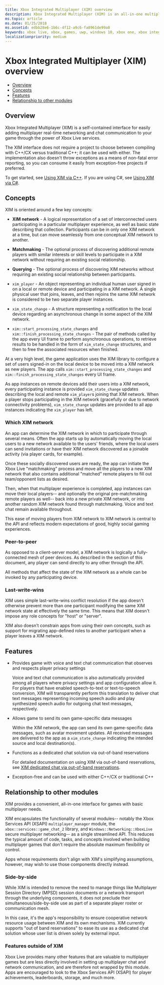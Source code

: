 ```yaml
---
title: Xbox Integrated Multiplayer (XIM) overview
description: Xbox Integrated Multiplayer (XIM) is an all-in-one multiplayer/networking/chat solution for Xbox Live games.
ms.topic: article
ms.date: 01/25/2018
ms.assetid: edbb28e6-1b6c-4f12-a9c6-fa8961de99a8
keywords: xbox live, xbox, games, uwp, windows 10, xbox one, xbox integrated multiplayer
localizationpriority: medium
---
```


# Xbox Integrated Multiplayer (XIM) overview

- [Overview](#overview)
- [Concepts](#concepts)
- [Features](#features)
- [Relationship to other modules](#relationship-to-other-modules)


## Overview

Xbox Integrated Multiplayer (XIM) is a self-contained interface for easily adding multiplayer real-time networking and chat communication to your game through the power of Xbox Live services.

The XIM interface does not require a project to choose between compiling with C++/CX versus traditional C++; it can be used with either.
The implementation also doesn't throw exceptions as a means of non-fatal error reporting, so you can consume it easily from exception-free projects if preferred.

To get started, see [Using XIM via C++](how-to/live-using-xim.md).
If you are using C#, see [Using XIM via C#](how-to/live-using-xim-cs.md).


## Concepts

XIM is oriented around a few key concepts:

- **XIM network** - A logical representation of a set of interconnected users participating in a particular multiplayer experience, as well as basic state describing that collection. Participants can be in only one XIM network at a time, but can move seamlessly from one conceptual XIM network to another.

- **Matchmaking** - The optional process of discovering additional remote players with similar interests or skill levels to participate in a XIM network without requiring an existing social relationship.

- **Querying** - The optional process of discovering XIM networks without requiring an existing social relationship between participants.

- `xim_player` - An object representing an individual human user signed in on a local or remote device and participating in a XIM network. A single physical user that joins, leaves, and then rejoins the same XIM network is considered to be two separate player instances.

- `xim_state_change` - A structure representing a notification to the local device regarding an asynchronous change in some aspect of the XIM network.

- `xim::start_processing_state_changes` and `xim::finish_processing_state_changes` - The pair of methods called by the app every UI frame to perform asynchronous operations, to retrieve results to be handled in the form of `xim_state_change` structures, and then to free the associated resources when finished.

At a very high level, the game application uses the XIM library to configure a set of users signed-in on the local device to be moved into a XIM network as new players.
The app calls `xim::start_processing_state_changes` and `xim::finish_processing_state_changes` every UI frame.

As app instances on remote devices add their users into a XIM network, every participating instance is provided `xim_state_change` updates describing the local and remote `xim_player`s joining that XIM network.
When a player stops participating in the XIM network (gracefully or due to network connectivity problems), `xim_state_change` updates are provided to all app instances indicating the `xim_player` has left.


### Which XIM network

An app can determine the XIM network in which to participate through several means.
Often the app starts up by automatically moving the local users to a new network available to the users' friends, where the local users can send invitations or have their XIM network discovered as a joinable activity (via player cards, for example).

Once these socially discovered users are ready, the app can initiate the Xbox Live "matchmaking" process and move all the players to a new XIM network that also contains additional "matched" remote players to fill out team/opponent lists as desired.

Then, when that multiplayer experience is completed, app instances can move their local players-- and optionally the original pre-matchmaking remote players as well-- back into a new private XIM network, or into another random XIM network found through matchmaking.
Voice and text chat remain available throughout.

This ease of moving players from XIM network to XIM network is central to the API and reflects modern expectations of good, highly social gaming experiences.


### Peer-to-peer

As opposed to a client-server model, a XIM network is logically a fully-connected mesh of peer devices.
As described in the section of this document, any player can send directly to any other through the API.

All methods that affect the state of the XIM network as a whole can be invoked by any participating device.


### Last-write-wins

XIM uses simple last-write-wins conflict resolution if the app doesn't otherwise prevent more than one participant modifying the same XIM network state at effectively the same time.
This means that XIM doesn't impose any role concepts for "host" or "server".

XIM also doesn't constrain apps from using their own concepts, such as support for migrating app-defined roles to another participant when a player leaves a XIM network.


## Features

- Provides game with voice and text chat communication that observes and respects player privacy settings

    Voice and text chat communication is also automatically provided among all players where privacy settings and app configuration allow it. For players that have enabled speech-to-text or text-to-speech conversion, XIM will transparently perform this translation to deliver chat text messages representing incoming speech audio and play synthesized speech audio for outgoing chat text messages, respectively.
    
- Allows game to send its own game-specific data messages

    Within the XIM network, the app can send its own game-specific data messages, such as avatar movement updates. All received messages are delivered to the app as a `xim_state_change` indicating the intended source and local destination(s).

- Functions as a dedicated chat solution via out-of-band reservations

    For detailed documentation on using XIM via out-of-band reservations, see [XIM dedicated chat via out-of-band reservations](how-to/live-xim-chat-reservations.md).

- Exception-free and can be used with either C++/CX or traditional C++


## Relationship to other modules

XIM provides a convenient, all-in-one interface for games with basic multiplayer needs.

XIM encapsulates the functionality of several modules-- notably the Xbox Services API (XSAPI) `multiplayer_manager` module, the `xbox::services::game_chat_2` library, and `Windows::Networking::XboxLive` secure multiplayer networking-- as a single streamlined API.
This reduces the typical amount of code, tasks, and concepts involved when building multiplayer games that don't require the absolute maximum flexibility or control.

Apps whose requirements don't align with XIM's simplifying assumptions, however, may wish to use those components directly instead.


### Side-by-side

While XIM is intended to remove the need to manage things like Multiplayer Session Directory (MPSD) session documents or a network transport through the underlying components, it does not preclude their simultaneous/side-by-side use as part of a separate player roster or communication mesh.

In this case, it's the app's responsibility to ensure cooperative network resource usage between XIM and its own mechanisms.
XIM currently supports "out of band reservations" to ease its use as a dedicated chat solution whose user list is driven solely by external input.


### Features outside of XIM

Xbox Live provides many other features that are valuable to multiplayer games but are less directly involved in setting up multiplayer chat and network communication, and are therefore not wrapped by this module.
Apps are encouraged to look to the Xbox Services API (XSAPI) for player achievements, leaderboards, storage, and much more.
